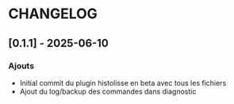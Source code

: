 # CHANGELOG

## [0.1.1] - 2025-06-10

### Ajouts
- Initial commit du plugin histolisse en beta avec tous les fichiers
- Ajout du log/backup des commandes dans diagnostic